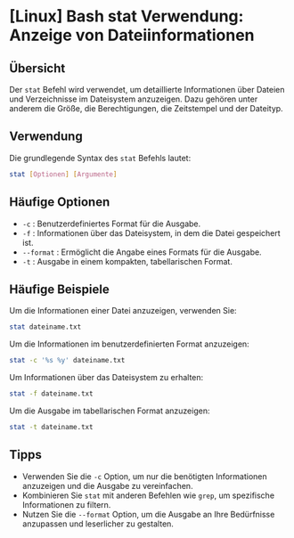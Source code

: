 # [Linux] Bash stat Verwendung: Anzeige von Dateiinformationen

## Übersicht
Der `stat` Befehl wird verwendet, um detaillierte Informationen über Dateien und Verzeichnisse im Dateisystem anzuzeigen. Dazu gehören unter anderem die Größe, die Berechtigungen, die Zeitstempel und der Dateityp.

## Verwendung
Die grundlegende Syntax des `stat` Befehls lautet:

```bash
stat [Optionen] [Argumente]
```

## Häufige Optionen
- `-c` : Benutzerdefiniertes Format für die Ausgabe.
- `-f` : Informationen über das Dateisystem, in dem die Datei gespeichert ist.
- `--format` : Ermöglicht die Angabe eines Formats für die Ausgabe.
- `-t` : Ausgabe in einem kompakten, tabellarischen Format.

## Häufige Beispiele
Um die Informationen einer Datei anzuzeigen, verwenden Sie:

```bash
stat dateiname.txt
```

Um die Informationen im benutzerdefinierten Format anzuzeigen:

```bash
stat -c '%s %y' dateiname.txt
```

Um Informationen über das Dateisystem zu erhalten:

```bash
stat -f dateiname.txt
```

Um die Ausgabe im tabellarischen Format anzuzeigen:

```bash
stat -t dateiname.txt
```

## Tipps
- Verwenden Sie die `-c` Option, um nur die benötigten Informationen anzuzeigen und die Ausgabe zu vereinfachen.
- Kombinieren Sie `stat` mit anderen Befehlen wie `grep`, um spezifische Informationen zu filtern.
- Nutzen Sie die `--format` Option, um die Ausgabe an Ihre Bedürfnisse anzupassen und leserlicher zu gestalten.